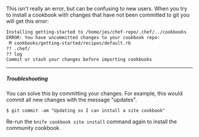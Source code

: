 This isn't really an error, but can be confusing to new users. When you try to install a cookbook with changes that have not been committed to git you will get this error:

```bash
Installing getting-started to /home/jes/chef-repo/.chef/../cookbooks
ERROR: You have uncommitted changes to your cookbook repo:
 M cookbooks/getting-started/recipes/default.rb
?? .chef/
?? log
Commit or stash your changes before importing cookbooks
```

- - -

##### Troubleshooting

You can solve this by committing your changes. For example, this would commit all new changes with the message "updates".

    $ git commit -am "Updating so I can install a site cookbook"

Re-run the `knife cookbook site install` command again to install the community cookbook.
